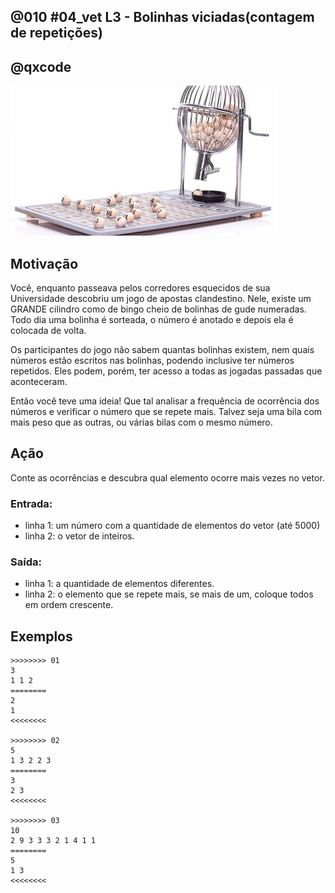 ## @010 #04_vet L3 - Bolinhas viciadas(contagem de repetições)
## @qxcode

![](capa.jpg)

## Motivação

Você, enquanto passeava pelos corredores esquecidos de sua Universidade descobriu um jogo de apostas clandestino. 
Nele, existe um GRANDE cilindro como de bingo cheio de bolinhas de gude numeradas. 
Todo dia uma bolinha é sorteada, o número é anotado e depois ela é colocada de volta.

Os participantes do jogo não sabem quantas bolinhas existem, nem quais números estão escritos nas bolinhas, podendo inclusive ter números repetidos. 
Eles podem, porém, ter acesso a todas as jogadas passadas que aconteceram.

Então você teve uma ideia! Que tal analisar a frequência de ocorrência dos números e verificar o número que se repete mais. Talvez seja uma bila com mais peso que as outras, ou várias bilas com o mesmo número.

## Ação

Conte as ocorrências e descubra qual elemento ocorre mais vezes no vetor.

### Entrada:
* linha 1: um número com a quantidade de elementos do vetor (até 5000)
* linha 2: o vetor de inteiros.

### Saída:
* linha 1: a quantidade de elementos diferentes.
* linha 2: o elemento que se repete mais, se mais de um, coloque todos em ordem
crescente.

## Exemplos

```
>>>>>>>> 01
3 
1 1 2
========
2
1
<<<<<<<<

>>>>>>>> 02
5
1 3 2 2 3
========
3
2 3
<<<<<<<<

>>>>>>>> 03
10
2 9 3 3 3 2 1 4 1 1
========
5
1 3
<<<<<<<<
```

#

<!---

>>>>>>>> 04
5
3 5 2 2 2
========
3
2
<<<<<<<<

>>>>>>>> 05
7
1 3 5 5 3 1 1
========
3
1
<<<<<<<<

>>>>>>>> 06
6
8 8 7 9 7 9
========
3
7 8 9
<<<<<<<<
-->